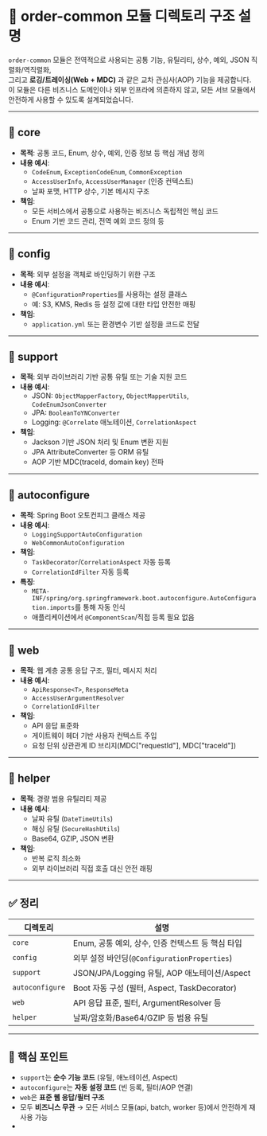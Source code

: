 # 📁 order-common 모듈 디렉토리 구조 설명

`order-common` 모듈은 전역적으로 사용되는 공통 기능, 유틸리티, 상수, 예외, JSON 직렬화/역직렬화,  
그리고 **로깅/트레이싱(Web + MDC)** 과 같은 교차 관심사(AOP) 기능을 제공합니다.  
이 모듈은 다른 비즈니스 도메인이나 외부 인프라에 의존하지 않고, 모든 서브 모듈에서 안전하게 사용할 수 있도록 설계되었습니다.

---

## 📂 core

- **목적**: 공통 코드, Enum, 상수, 예외, 인증 정보 등 핵심 개념 정의
- **내용 예시**:
  - `CodeEnum`, `ExceptionCodeEnum`, `CommonException`
  - `AccessUserInfo`, `AccessUserManager` (인증 컨텍스트)
  - 날짜 포맷, HTTP 상수, 기본 메시지 구조
- **책임**:
  - 모든 서비스에서 공통으로 사용하는 비즈니스 독립적인 핵심 코드
  - Enum 기반 코드 관리, 전역 예외 코드 정의 등

---

## 📂 config

- **목적**: 외부 설정을 객체로 바인딩하기 위한 구조
- **내용 예시**:
  - `@ConfigurationProperties`를 사용하는 설정 클래스
  - 예: S3, KMS, Redis 등 설정 값에 대한 타입 안전한 매핑
- **책임**:
  - `application.yml` 또는 환경변수 기반 설정을 코드로 전달

---

## 📂 support

- **목적**: 외부 라이브러리 기반 공통 유틸 또는 기술 지원 코드
- **내용 예시**:
  - JSON: `ObjectMapperFactory`, `ObjectMapperUtils`, `CodeEnumJsonConverter`
  - JPA: `BooleanToYNConverter`
  - Logging: `@Correlate` 애노테이션, `CorrelationAspect`
- **책임**:
  - Jackson 기반 JSON 처리 및 Enum 변환 지원
  - JPA AttributeConverter 등 ORM 유틸
  - AOP 기반 MDC(traceId, domain key) 전파

---

## 📂 autoconfigure

- **목적**: Spring Boot 오토컨피그 클래스 제공
- **내용 예시**:
  - `LoggingSupportAutoConfiguration`
  - `WebCommonAutoConfiguration`
- **책임**:
  - `TaskDecorator`/`CorrelationAspect` 자동 등록
  - `CorrelationIdFilter` 자동 등록
- **특징**:
  - `META-INF/spring/org.springframework.boot.autoconfigure.AutoConfiguration.imports`를 통해 자동 인식
  - 애플리케이션에서 `@ComponentScan`/직접 등록 필요 없음

---

## 📂 web

- **목적**: 웹 계층 공통 응답 구조, 필터, 메시지 처리
- **내용 예시**:
  - `ApiResponse<T>`, `ResponseMeta`
  - `AccessUserArgumentResolver`
  - `CorrelationIdFilter`
- **책임**:
  - API 응답 표준화
  - 게이트웨이 헤더 기반 사용자 컨텍스트 주입
  - 요청 단위 상관관계 ID 브리지(MDC["requestId"], MDC["traceId"])

---

## 📂 helper

- **목적**: 경량 범용 유틸리티 제공
- **내용 예시**:
  - 날짜 유틸 (`DateTimeUtils`)
  - 해싱 유틸 (`SecureHashUtils`)
  - Base64, GZIP, JSON 변환
- **책임**:
  - 반복 로직 최소화
  - 외부 라이브러리 직접 호출 대신 안전 래핑

---

## ✅ 정리

| 디렉토리 | 설명 |
|----------|------|
| `core`   | Enum, 공통 예외, 상수, 인증 컨텍스트 등 핵심 타입 |
| `config` | 외부 설정 바인딩(`@ConfigurationProperties`) |
| `support`| JSON/JPA/Logging 유틸, AOP 애노테이션/Aspect |
| `autoconfigure` | Boot 자동 구성 (필터, Aspect, TaskDecorator) |
| `web`    | API 응답 표준, 필터, ArgumentResolver 등 |
| `helper` | 날짜/암호화/Base64/GZIP 등 범용 유틸 |

---

## 🔑 핵심 포인트

- `support`는 **순수 기능 코드** (유틸, 애노테이션, Aspect)
- `autoconfigure`는 **자동 설정 코드** (빈 등록, 필터/AOP 연결)
- `web`은 **표준 웹 응답/필터 구조**
- 모두 **비즈니스 무관** → 모든 서비스 모듈(api, batch, worker 등)에서 안전하게 재사용 가능
- 